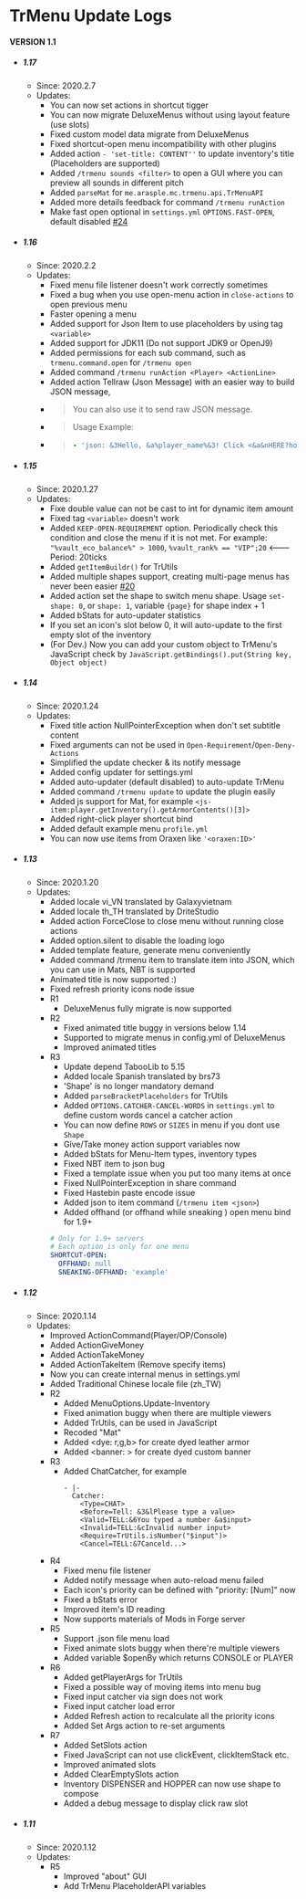 # TrMenu Update Logs #

#### VERSION 1.1
  - ##### 1.17
    - Since: 2020.2.7
    - Updates:
      - You can now set actions in shortcut tigger
      - You can now migrate DeluxeMenus without using layout feature (use slots)
      - Fixed custom model data migrate from DeluxeMenus
      - Fixed shortcut-open menu incompatibility with other plugins
      - Added action `- 'set-title: CONTENT''` to update inventory's title (Placeholders are supported)
      - Added `/trmenu sounds <filter>` to open a GUI where you can preview all sounds in different pitch
      - Added `parseMat` for `me.arasple.mc.trmenu.api.TrMenuAPI`
      - Added more details feedback for command `/trmenu runAction`
      - Make fast open optional in `settings.yml` `OPTIONS.FAST-OPEN`, default disabled [#24](https://github.com/Arasple/TrMenu/issues/24)
  - ##### 1.16
    - Since: 2020.2.2
    - Updates:
      - Fixed menu file listener doesn't work correctly sometimes
      - Fixed a bug when you use open-menu action in `close-actions` to open previous menu
      - Faster opening a menu
      - Added support for Json Item to use placeholders by using tag `<variable>`
      - Added support for JDK11 (Do not support JDK9 or OpenJ9)
      - Added permissions for each sub command, such as `trmenu.command.open` for `/trmenu open`
      - Added command `/trmenu runAction <Player> <ActionLine>`
      - Added action Tellraw (Json Message) with an easier way to build JSON message,
      - > You can also use it to send raw JSON message.
      - > Usage Example: 
      - >```YAML
        >- 'json: &3Hello, &a%player_name%&3! Click <&a&nHERE?hover=&7Click to open website?url=https://trmenu.trixey.cn> &3to see our wiki.
        >```
  - ##### 1.15
    - Since: 2020.1.27
    - Updates:
      - Fixe double value can not be cast to int for dynamic item amount
      - Fixed tag `<variable>` doesn't work
      - Added `KEEP-OPEN-REQUIREMENT` option. Periodically check this condition and close the menu if it is not met. For example: `"%vault_eco_balance%" > 1000`, `%vault_rank% == "VIP";20` <--- Period: 20ticks
      - Added `getItemBuildr()` for TrUtils
      - Added multiple shapes support, creating multi-page menus has never been easier [#20](https://github.com/Arasple/TrMenu/issues/20)
      - Added action set the shape to switch menu shape. Usage `set-shape: 0`, or `shape: 1`, variable `{page}` for shape index + 1
      - Added bStats for auto-updater statistics
      - If you set an icon's slot below 0, it will auto-update to the first empty slot of the inventory
      - (For Dev.) Now you can add your custom object to TrMenu's JavaScript check by
        `JavaScript.getBindings().put(String key, Object object)`
  - ##### 1.14
    - Since: 2020.1.24
    - Updates:
      - Fixed title action NullPointerException when don't set subtitle content
      - Fixed arguments can not be used in `Open-Requirement`/`Open-Deny-Actions`
      - Simplified the update checker & its notify message
      - Added config updater for settings.yml
      - Added auto-updater (default disabled) to auto-update TrMenu
      - Added command `/trmenu update` to update the plugin easily
      - Added js support for Mat, for example
        `<js-item:player.getInventory().getArmorContents()[3]>`
      - Added right-click player shortcut bind
      - Added default example menu `profile.yml`
      - You can now use items from Oraxen like `'<oraxen:ID>'`
  - ##### 1.13
    - Since: 2020.1.20
    - Updates:
      - Added locale vi_VN translated by Galaxyvietnam
      - Added locale th_TH translated by DriteStudio
      - Added action ForceClose to close menu without running close actions
      - Added option.silent to disable the loading logo
      - Added template feature, generate menu conveniently
      - Added command /trmenu item to translate item into JSON,
        which you can use in Mats, NBT is supported
      - Animated title is now supported :)
      - Fixed refresh priority icons node issue
      - R1
        - DeluxeMenus fully migrate is now supported
      - R2
        - Fixed animated title buggy in versions below 1.14
        - Supported to migrate menus in config.yml of DeluxeMenus
        - Improved animated titles
      - R3
        - Update depend TabooLib to 5.15
        - Added locale Spanish translated by brs73
        - 'Shape' is no longer mandatory demand
        - Added `parseBracketPlaceholders` for TrUtils
        - Added `OPTIONS.CATCHER-CANCEL-WORDS` in `settings.yml` to define custom words cancel a catcher action
        - You can now define `ROWS` or `SIZES` in menu if you dont use `Shape`
        - Give/Take money action support variables now
        - Added bStats for Menu-Item types, inventory types
        - Fixed NBT item to json bug
        - Fixed a template issue when you put too many items at once
        - Fixed NullPointerException in share command
        - Fixed Hastebin paste encode issue
        - Added json to item command (`/trmenu item <json>`)
        - Added offhand (or offhand while sneaking ) open menu bind for 1.9+ 
        ```YAML
        # Only for 1.9+ servers
        # Each option is only for one menu
        SHORTCUT-OPEN:
          OFFHAND: null
          SNEAKING-OFFHAND: 'example'
        ```
  - ##### 1.12
    - Since: 2020.1.14
    - Updates:
      - Improved ActionCommand(Player/OP/Console)
      - Added ActionGiveMoney
      - Added ActionTakeMoney 
      - Added ActionTakeItem (Remove specify items)
      - Now you can create internal menus in settings.yml
      - Added Traditional Chinese locale file (zh_TW)
      - R2
        - Added MenuOptions.Update-Inventory
        - Fixed animation buggy when there are multiple viewers
        - Added TrUtils, can be used in JavaScript
        - Recoded "Mat"
        - Added <dye: r,g,b> for create dyed leather armor
        - Added <banner: > for create dyed custom banner
      - R3
        - Added ChatCatcher, for example
          ```
          - |-
            Catcher:
              <Type=CHAT>
              <Before=Tell: &3&lPlease type a value>
              <Valid=TELL:&6You typed a number &a$input>
              <Invalid=TELL:&cInvalid number input>
              <Require=TrUtils.isNumber("$input")>
              <Cancel=TELL:&7Canceld...>
          ```
      - R4
        - Fixed menu file listener
        - Added notify message when auto-reload menu failed
        - Each icon's priority can be defined with "priority: [Num]" now
        - Fixed a bStats error
        - Improved item's ID reading
        - Now supports materials of Mods in Forge server
      - R5
        - Support .json file menu load
        - Fixed animate slots buggy when there're multiple viewers
        - Added variable $openBy which returns CONSOLE or PLAYER
      - R6
        - Added getPlayerArgs for TrUtils
        - Fixed a possible way of moving items into menu bug
        - Fixed input catcher via sign does not work
        - Fixed input catcher load error
        - Added Refresh action to recalculate all the priority icons
        - Added Set Args action to re-set arguments
      - R7
        - Added SetSlots action
        - Fixed JavaScript can not use clickEvent, clickItemStack etc.
        - Improved animated slots
        - Added ClearEmptySlots action
        - Inventory DISPENSER and HOPPER can now use shape to compose
        - Added a debug message to display click raw slot
  - ##### 1.11
    - Since: 2020.1.12
    - Updates:
      - R5
        - Improved "about" GUI
        - Add TrMenu PlaceholderAPI variables
